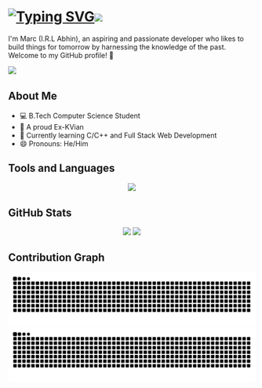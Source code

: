 #  <a href="#"><img src="https://readme-typing-svg.herokuapp.com?font=alliance&size=32&pause=1000&color=F7F7F7&center=true&vCenter=true&repeat=false&random=false&width=252&height=34&lines=Hey%2C+Stranger!" alt="Typing SVG" /></a><img height=50 width-50 src="https://github.com/elmarcsalvador/elmarcsalvador/assets/72746950/4716c74c-767d-46b7-a254-fd1fcf4f1a69" />


I'm Marc (I.R.L Abhin), an aspiring and passionate developer who likes to build things for tomorrow by harnessing the knowledge of the past. Welcome to my GitHub profile! 🚀

![](https://komarev.com/ghpvc/?username=elmarcsalvador&style=flat-square&color=blueviolet)
## About Me
- 💻 B.Tech Computer Science Student
- 👔 A proud Ex-KVian
- 🌱 Currently learning C/C++ and Full Stack Web Development
- 😄 Pronouns: He/Him

## Tools and Languages
<p align="center">
  <a href="https://skillicons.dev">
    <img src="https://skillicons.dev/icons?i=py,arduino,mysql,vscode,windows,linux" />
  </a>
</p>

## GitHub Stats
<p align="center">
  <img height="180" src="https://github-readme-stats.vercel.app/api?username=elmarcsalvador&theme=midnight-purple" />
  <img height="180" src="https://github-readme-stats.vercel.app/api/top-langs?username=elmarcsalvador&layout=donut&card_width=320&theme=midnight-purple" />
</p>


## Contribution Graph

![GitHub Snake Light](https://github.com/elmarcsalvador/elmarcsalvador/blob/output/snake-light.svg#gh-light-mode-only)
![GitHub Snake Dark](https://github.com/elmarcsalvador/elmarcsalvador/blob/output/snake-dark.svg#gh-dark-mode-only)
